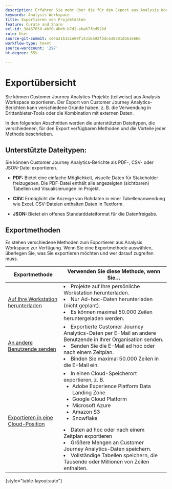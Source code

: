 ```yaml
---
description: Erfahren Sie mehr über die für den Export aus Analysis Workspace verfügbaren Methoden.
keywords: Analysis Workspace
title: Exportieren von Projektdaten
feature: Curate and Share
exl-id: 3d467050-4bf0-4bdb-b7d2-eba67fbd526d
role: User
source-git-commit: ce4a21b1a1e89f14316a92fbdce38281db61e666
workflow-type: tm+mt
source-wordcount: '297'
ht-degree: 55%

---
```


# Exportübersicht

Sie können Customer Journey Analytics-Projekte (teilweise) aus Analysis Workspace exportieren. Der Export von Customer Journey Analytics-Berichten kann verschiedene Gründe haben, z. B. die Verwendung in Drittanbieter-Tools oder die Kombination mit externen Daten.

In den folgenden Abschnitten werden die unterstützten Dateitypen, die verschiedenen, für den Export verfügbaren Methoden und die Vorteile jeder Methode beschrieben.

## Unterstützte Dateitypen:

Sie können Customer Journey Analytics-Berichte als PDF-, CSV- oder JSON-Datei exportieren.

* **PDF:** Bietet eine einfache Möglichkeit, visuelle Daten für Stakeholder freizugeben. Die PDF-Datei enthält alle angezeigten (sichtbaren) Tabellen und Visualisierungen im Projekt.

* **CSV:** Ermöglicht die Anzeige von Rohdaten in einer Tabellenanwendung wie Excel. CSV-Dateien enthalten Daten in Textform.

* **JSON:** Bietet ein offenes Standarddateiformat für die Datenfreigabe.

## Exportmethoden

Es stehen verschiedene Methoden zum Exportieren aus Analysis Workspace zur Verfügung. Wenn Sie eine Exportmethode auswählen, überlegen Sie, was Sie exportieren möchten und wer darauf zugreifen muss.

| Exportmethode | Verwenden Sie diese Methode, wenn Sie… |
|---------|----------|
| [Auf Ihre Workstation herunterladen](/help/analysis-workspace/export/download-send.md) | <li>Projekte auf Ihre persönliche Workstation herunterladen.</li><li>Nur Ad-hoc-Daten herunterladen (nicht geplant).</li> <li>Es können maximal 50.000 Zeilen heruntergeladen werden.</li> <!--true? Are there 2 different options to download to your workstation?--> <!-- is this emailing it? --> |
| [An andere Benutzende senden](/help/analysis-workspace/export/t-schedule-report.md) | <li>Exportierte Customer Journey Analytics-Daten per E-Mail an andere Benutzende in Ihrer Organisation senden.</li><li>Senden Sie die E-Mail ad hoc oder nach einem Zeitplan.</li> <li>Binden Sie maximal 50.000 Zeilen in die E-Mail ein.</li> <!--true?--> |
| [Exportieren in eine Cloud-Position](/help/analysis-workspace/export/export-cloud.md) | <li>In einen Cloud-Speicherort exportieren, z. B. <ul><li>Adobe Experience Platform Data Landing Zone</li><li>Google Cloud Platform</li><li>Microsoft Azure</li><li>Amazon S3</li><li>Snowflake</li></ul></li><li>Daten ad hoc oder nach einem Zeitplan exportieren</li><li>Größere Mengen an Customer Journey Analytics-Daten speichern.</li><li>Vollständige Tabellen speichern, die Tausende oder Millionen von Zeilen enthalten.<!-- What other things? Wiki talks about things that aren't even possible in Data Warehouse. What are they? --> </li> |

{style="table-layout:auto"}
